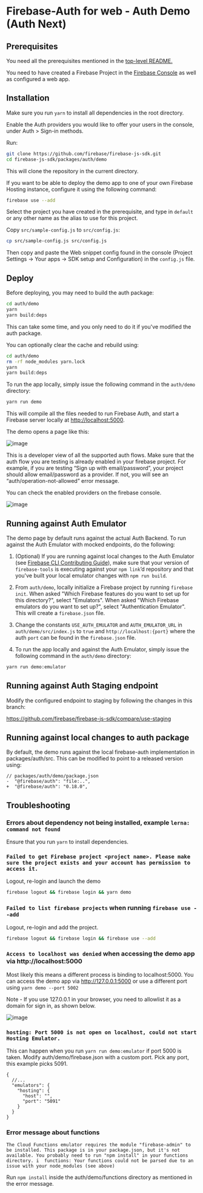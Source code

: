 # Firebase-Auth for web - Auth Demo (Auth Next)

## Prerequisites

You need all the prerequisites mentioned in the [top-level README.](https://github.com/firebase/firebase-js-sdk#prerequisites)

You need to have created a Firebase Project in the
[Firebase Console](https://firebase.google.com/console/) as well as configured a web app.

## Installation
Make sure you run `yarn` to install all dependencies in the root directory.

Enable the Auth providers you would like to offer your users in the console, under
Auth > Sign-in methods.

Run:

```bash
git clone https://github.com/firebase/firebase-js-sdk.git
cd firebase-js-sdk/packages/auth/demo
```

This will clone the repository in the current directory.

If you want to be able to deploy the demo app to one of your own Firebase Hosting instance,
configure it using the following command:

```bash
firebase use --add
```

Select the project you have created in the prerequisite, and type in `default` or
any other name as the alias to use for this project.

Copy `src/sample-config.js` to `src/config.js`:

```bash
cp src/sample-config.js src/config.js
```

Then copy and paste the Web snippet config found in the console (Project Settings -> Your apps -> SDK setup and Configuration)
in the `config.js` file.

## Deploy

Before deploying, you may need to build the auth package:
```bash
cd auth/demo
yarn
yarn build:deps
```

This can take some time, and you only need to do it if you've modified the auth package.

You can optionally clear the cache and rebuild using:
 
```bash
cd auth/demo
rm -rf node_modules yarn.lock
yarn
yarn build:deps
```

To run the app locally, simply issue the following command in the `auth/demo` directory:

```bash
yarn run demo
```

This will compile all the files needed to run Firebase Auth, and start a Firebase server locally at
[http://localhost:5000](http://localhost:5000).

The demo opens a page like this:

![image](https://user-images.githubusercontent.com/35932340/153662957-41ba6a82-ea15-4084-ad3a-9fd41083efd3.png)


This is a developer view of all the supported auth flows. Make sure that the auth flow you are testing is already enabled in your firebase project.
For example, if you are testing “Sign up with email/password”, your project should allow email/password as a provider. 
If not, you will see an “auth/operation-not-allowed” error message. 

You can check the enabled providers on the firebase console.

![image](https://user-images.githubusercontent.com/35932340/153662750-c0faf417-07b4-4f0e-93ab-5e0b82e3c793.png)


## Running against Auth Emulator

The demo page by default runs against the actual Auth Backend. To run against the Auth Emulator with mocked endpoints, do the following:

1. (Optional) If you are running against local changes to the Auth Emulator (see [Firebase CLI Contributing Guide](https://github.com/firebase/firebase-tools/blob/master/CONTRIBUTING.md)), make sure that your version of `firebase-tools` is executing against your `npm link`’d repository and that you've built your local emulator changes with `npm run build`.

2. From `auth/demo`, locally initialize a Firebase project by running `firebase init`. When asked "Which Firebase features do you want to set up for this directory?", select "Emulators". When asked "Which Firebase emulators do you want to set up?", select "Authentication Emulator". This will create a `firebase.json` file.

3. Change the constants `USE_AUTH_EMULATOR` and `AUTH_EMULATOR_URL` in `auth/demo/src/index.js` to `true` and `http://localhost:{port}` where the auth `port` can be found in the `firebase.json` file.

4. To run the app locally and against the Auth Emulator, simply issue the following command in the `auth/demo` directory:

```bash
yarn run demo:emulator
```

## Running against Auth Staging endpoint

Modify the configured endpoint to staging by following the changes in this branch:

https://github.com/firebase/firebase-js-sdk/compare/use-staging

## Running against local changes to auth package


By default, the demo runs against the local firebase-auth implementation in packages/auth/src.
This can be modified to point to a released version using:

```
// packages/auth/demo/package.json
-  "@firebase/auth": "file:..",
+  "@firebase/auth": "0.18.0",
```

## Troubleshooting

### Errors about dependency not being installed, example `lerna: command not found`
  
  Ensure that you run `yarn` to install dependencies.

### `Failed to get Firebase project <project name>. Please make sure the project exists and your account has permission to access it.`

Logout, re-login and launch the demo

```bash
firebase logout && firebase login && yarn demo
```

### `Failed to list firebase projects` when running `firebase use --add`

Logout, re-login and add the project.

```bash
firebase logout && firebase login && firebase use --add
```

### `Access to localhost was denied` when accessing the demo app via http://localhost:5000

Most likely this means a different process is binding to localhost:5000.
You can access the demo app via http://127.0.0.1:5000 or use a different port using `yarn demo --port 5002`

Note - If you use 127.0.0.1 in your browser, you need to allowlist it as a domain for sign in, as shown below.

![image](https://user-images.githubusercontent.com/35932340/153659058-d669055f-b587-4bc2-9f32-323149df50c3.png)

### `hosting: Port 5000 is not open on localhost, could not start Hosting Emulator.`

This can happen when you run `yarn run demo:emulator` if port 5000 is taken.
Modify auth/demo/firebase.json with a custom port. Pick any port, this example picks 5091.

```
{
  //...
  "emulators": {
    "hosting": {
      "host": "",
      "port": "5091"
    }
  }
}
```

### Error message about functions

`The Cloud Functions emulator requires the module "firebase-admin" to be installed. This package is in your package.json, but it's not available. You probably need to run "npm install" in your functions directory.
i  functions: Your functions could not be parsed due to an issue with your node_modules (see above)
`

Run `npm install` inside the auth/demo/functions directory as mentioned in the error message.
